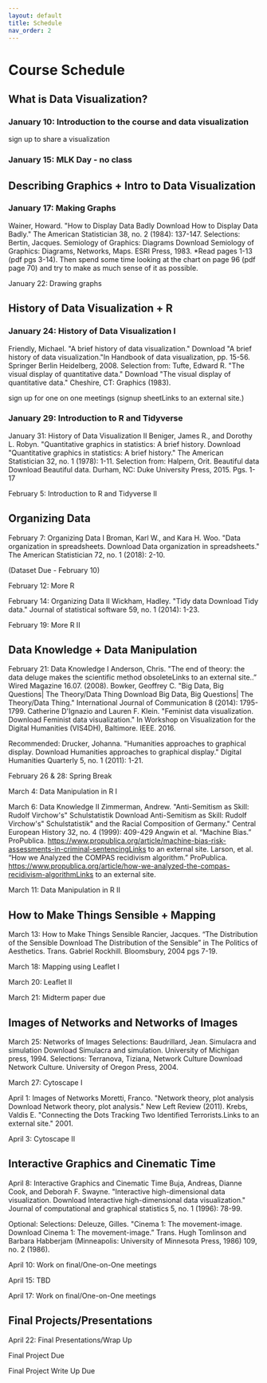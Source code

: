 ```yaml
---
layout: default
title: Schedule
nav_order: 2
---
```


# Course Schedule

## What is Data Visualization?

### January 10: Introduction to the course and data visualization

sign up to share a visualization

### January 15: MLK Day - no class

## Describing Graphics + Intro to Data Visualization

### January 17: Making Graphs

Wainer, Howard. "How to Display Data Badly Download How to Display Data Badly." The American Statistician 38, no. 2 (1984): 137-147.
Selections: Bertin, Jacques. Semiology of Graphics: Diagrams Download Semiology of Graphics: Diagrams, Networks, Maps. ESRI Press, 1983.
  *Read pages 1-13 (pdf pgs 3-14). Then spend some time looking at the chart on page 96 (pdf page 70) and try to make as much sense of it as possible.

January 22: Drawing graphs

## History of Data Visualization + R

### January 24: History of Data Visualization I
Friendly, Michael. "A brief history of data visualization." Download "A brief history of data visualization."In Handbook of data visualization, pp. 15-56. Springer Berlin Heidelberg, 2008.
Selection from: Tufte, Edward R. "The visual display of quantitative data." Download "The visual display of quantitative data." Cheshire, CT: Graphics (1983).

sign up for one on one meetings (signup sheetLinks to an external site.)

### January 29: Introduction to R and Tidyverse

January 31: History of Data Visualization II
Beniger, James R., and Dorothy L. Robyn. "Quantitative graphics in statistics: A brief history. Download "Quantitative graphics in statistics: A brief history." The American Statistician 32, no. 1 (1978): 1-11.
Selection from: Halpern, Orit. Beautiful data Download Beautiful data. Durham, NC: Duke University Press, 2015. Pgs. 1-17

February 5: Introduction to R and Tidyverse II

## Organizing Data

February 7: Organizing Data I
Broman, Karl W., and Kara H. Woo. "Data organization in spreadsheets. Download Data organization in spreadsheets." The American Statistician 72, no. 1 (2018): 2-10.

(Dataset Due - February 10)

February 12:  More R

February 14: Organizing Data II
Wickham, Hadley. "Tidy data Download Tidy data." Journal of statistical software 59, no. 1 (2014): 1-23.

February 19:  More R II

## Data Knowledge + Data Manipulation

February 21: Data Knowledge I
Anderson, Chris. "The end of theory: the data deluge makes the scientific method obsoleteLinks to an external site..” Wired Magazine 16.07. (2008).
Bowker, Geoffrey C. "Big Data, Big Questions| The Theory/Data Thing Download Big Data, Big Questions| The Theory/Data Thing." International Journal of Communication 8 (2014): 1795-1799.
Catherine D'Ignazio and Lauren F. Klein. "Feminist data visualization. Download Feminist data visualization." In Workshop on Visualization for the Digital Humanities (VIS4DH), Baltimore. IEEE. 2016.

Recommended: Drucker, Johanna. "Humanities approaches to graphical display. Download Humanities approaches to graphical display." Digital Humanities Quarterly 5, no. 1 (2011): 1-21.

February 26 & 28: Spring Break

March 4: Data Manipulation in R I

March 6: Data Knowledge II
Zimmerman, Andrew. "Anti-Semitism as Skill: Rudolf Virchow's" Schulstatistik Download Anti-Semitism as Skill: Rudolf Virchow's" Schulstatistik" and the Racial Composition of Germany." Central European History 32, no. 4 (1999): 409-429
Angwin et al. “Machine Bias.” ProPublica. https://www.propublica.org/article/machine-bias-risk-assessments-in-criminal-sentencingLinks to an external site.
Larson, et al. “How we Analyzed the COMPAS recidivism algorithm.” ProPublica. https://www.propublica.org/article/how-we-analyzed-the-compas-recidivism-algorithmLinks to an external site.

March 11: Data Manipulation in R II

## How to Make Things Sensible + Mapping

March 13: How to Make Things Sensible
Rancier, Jacques. “The Distribution of the Sensible Download The Distribution of the Sensible” in The Politics of Aesthetics. Trans. Gabriel Rockhill. Bloomsbury, 2004 pgs 7-19.


March 18: Mapping using Leaflet I


March 20: Leaflet II

March 21: Midterm paper due


## Images of Networks and Networks of Images

March 25: Networks of Images
Selections: Baudrillard, Jean. Simulacra and simulation Download Simulacra and simulation. University of Michigan press, 1994.
Selections: Terranova, Tiziana, Network Culture Download Network Culture. University of Oregon Press, 2004.

March 27: Cytoscape I

April 1: Images of Networks
Moretti, Franco. "Network theory, plot analysis Download Network theory, plot analysis." New Left Review (2011).
Krebs, Valdis E. "Connecting the Dots Tracking Two Identified Terrorists.Links to an external site." 2001.

April 3: Cytoscape II

## Interactive Graphics and Cinematic Time

April 8: Interactive Graphics and Cinematic Time
Buja, Andreas, Dianne Cook, and Deborah F. Swayne. "Interactive high-dimensional data visualization. Download Interactive high-dimensional data visualization." Journal of computational and graphical statistics 5, no. 1 (1996): 78-99.

Optional:
Selections: Deleuze, Gilles. "Cinema 1: The movement-image. Download Cinema 1: The movement-image.” Trans. Hugh Tomlinson and Barbara Habberjam (Minneapolis: University of Minnesota Press, 1986) 109, no. 2 (1986).

April  10: Work on final/One-on-One meetings 

April 15: TBD

April 17: Work on final/One-on-One meetings

## Final Projects/Presentations

April 22: Final Presentations/Wrap Up

Final Project Due

Final Project Write Up Due
